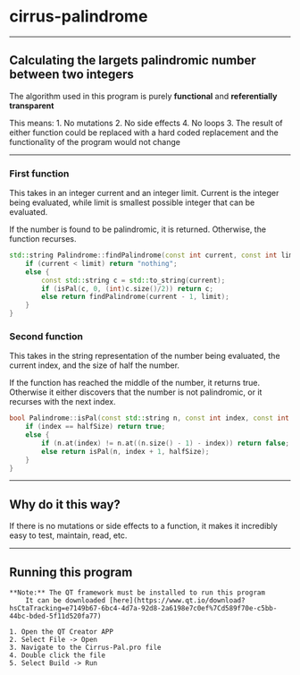 # cirrus-palindrome
---
## Calculating the largets palindromic number between two integers

The algorithm used in this program is purely **functional** and **referentially transparent**

This means: 
    1. No mutations
    2. No side effects
    4. No loops
    3. The result of either function could be replaced with a hard coded replacement and the functionality of the program would not change

***

### First function

This takes in an integer current and an integer limit. Current is the integer being evaluated, while limit 
    is smallest possible integer that can be evaluated.

If the number is found to be palindromic, it is returned. Otherwise, the function recurses.
```c++
std::string Palindrome::findPalindrome(const int current, const int limit) {
    if (current < limit) return "nothing";
    else {
        const std::string c = std::to_string(current);
        if (isPal(c, 0, (int)c.size()/2)) return c;
        else return findPalindrome(current - 1, limit);
    }
}
```

### Second function

This takes in the string representation of the number being evaluated, the current index, and the size of half the number.

If the function has reached the middle of the number, it returns true. Otherwise it either discovers that the number is not palindromic, or it recurses with the next index.

```c++
bool Palindrome::isPal(const std::string n, const int index, const int halfSize) {
    if (index == halfSize) return true;
    else {
        if (n.at(index) != n.at((n.size() - 1) - index)) return false;
        else return isPal(n, index + 1, halfSize);
    }
}
```

***

## Why do it this way?

If there is no mutations or side effects to a function, it makes it incredibly easy to test, maintain, read, etc. 

---

## Running this program 

    **Note:** The QT framework must be installed to run this program
        It can be downloaded [here](https://www.qt.io/download?hsCtaTracking=e7149b67-6bc4-4d7a-92d8-2a6198e7c0ef%7Cd589f70e-c5bb-44bc-bded-5f11d520fa77)

    1. Open the QT Creator APP
    2. Select File -> Open
    3. Navigate to the Cirrus-Pal.pro file
    4. Double click the file
    5. Select Build -> Run


